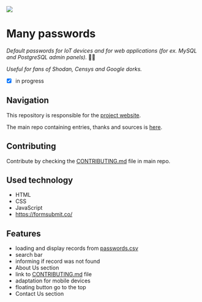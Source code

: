 ![](https://github.com/many-passwords/many-passwords/blob/main/many-passwords.png)

# Many passwords

_Default passwords for IoT devices and for web applications (for ex. MySQL and PostgreSQL admin panels)._ 🐱‍💻

_Useful for fans of Shodan, Censys and Google dorks._

- [x] in progress

## Navigation

This repository is responsible for the [project website](https://many-passwords.github.io).

The main repo containing entries, thanks and sources is [here](https://github.com/many-passwords/many-passwords).

## Contributing

Contribute by checking the [CONTRIBUTING.md](https://github.com/many-passwords/many-passwords/blob/main/CONTRIBUTING.md) file in main repo.

## Used technology

- HTML
- CSS
- JavaScript
- https://formsubmit.co/

## Features

- loading and display records from [passwords.csv](https://github.com/many-passwords/many-passwords/blob/main/passwords.csv)
- search bar
- informing if record was not found
- About Us section
- link to [CONTRIBUTING.md](https://github.com/many-passwords/many-passwords/blob/main/CONTRIBUTING.md) file
- adaptation for mobile devices
- floating button go to the top
- Contact Us section
